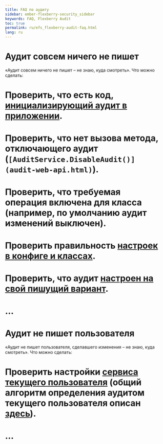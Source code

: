 ```yaml
---
title: FAQ по аудиту
sidebar: ember-flexberry-security_sidebar
keywords: FAQ, Flexberry Audit
toc: true
permalink: ru/efs_flexberry-audit-faq.html
lang: ru
---
```


# Аудит совсем ничего не пишет
«Аудит совсем ничего не пишет – не знаю, куда смотреть». Что можно сделать:
# Проверить, что есть код, [инициализирующий аудит в приложении](audit-setter.html).
# Проверить, что нет вызова метода, отключающего аудит (`[AuditService.DisableAudit()](audit-web-api.html)`).
# Проверить, что требуемая операция включена для класса (например, по умолчанию аудит изменений выключен).
# Проверить правильность [настроек в конфиге и классах](keep-and-use-audit-settings.html).
# Проверить, что аудит [настроен на свой пишущий вариант](i-audit.html).
# …

# Аудит не пишет пользователя
«Аудит не пишет пользователя, сделавшего изменения – не знаю, куда смотреть». Что можно сделать:
# Проверить настройки [сервиса текущего пользователя](fo_current-user-service.html) (общий алгоритм определения аудитом текущего пользователя описан [здесь](not-stored-properties-and-audit.html)).
# …
